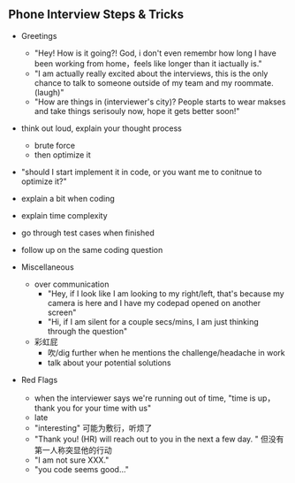 ## Phone Interview Steps & Tricks
- Greetings
	- "Hey! How is it going?! God, i don't even remembr how long I have been working from home，feels like longer than it iactually is." 
	- "I am actually really excited about the interviews, this is the only chance to talk to someone outside of my team and my roommate. (laugh)"
	- "How are things in (interviewer's city)? People starts to wear makses and take things serisouly now, hope it gets better soon!"
- think out loud, explain your thought process
	- brute force 
	- then optimize it
- "should I start implement it in code, or you want me to conitnue to optimize it?"
- explain a bit when coding
- explain time complexity
- go through test cases when finished
- follow up on the same coding question
	

- Miscellaneous
	- over communication
		- "Hey, if I look like I am looking to my right/left, that's because my camera is here and I have my codepad opened on another screen"
		- "Hi, if I am silent for a couple secs/mins, I am just thinking through the question"
	- 彩虹屁
		- 吹/dig further when he mentions the challenge/headache in work
		- talk about your potential solutions	

- Red Flags
    - when the interviewer says we're running out of time, "time is up，thank you for your time with us"
    - late
    - "interesting" 可能为敷衍，听烦了
    - "Thank you! (HR) will reach out to you in the next a few day. "  但没有第一人称突显他的行动
    - "I am not sure XXX."
    - "you code seems good..."